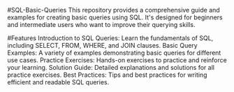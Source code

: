 #SQL-Basic-Queries
This repository provides a comprehensive guide and examples for creating basic queries using SQL. It's designed for beginners and intermediate users who want to improve their querying skills.

#Features
Introduction to SQL Queries: Learn the fundamentals of SQL, including SELECT, FROM, WHERE, and JOIN clauses.
Basic Query Examples: A variety of examples demonstrating basic queries for different use cases.
Practice Exercises: Hands-on exercises to practice and reinforce your learning.
Solution Guide: Detailed explanations and solutions for all practice exercises.
Best Practices: Tips and best practices for writing efficient and readable SQL queries.
